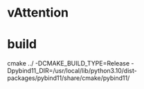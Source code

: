# vAttention

# build
cmake ../ -DCMAKE_BUILD_TYPE=Release  -Dpybind11_DIR=/usr/local/lib/python3.10/dist-packages/pybind11/share/cmake/pybind11/